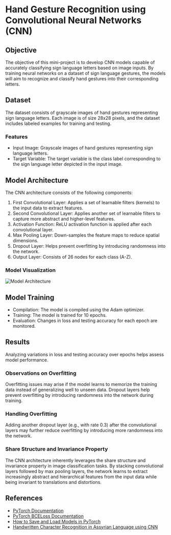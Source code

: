 

# Hand Gesture Recognition using Convolutional Neural Networks (CNN)

## Objective
The objective of this mini-project is to develop CNN models capable of accurately classifying sign language letters based on image inputs. By training neural networks on a dataset of sign language gestures, the models will aim to recognize and classify hand gestures into their corresponding letters.

## Dataset
The dataset consists of grayscale images of hand gestures representing sign language letters. Each image is of size 28x28 pixels, and the dataset includes labeled examples for training and testing.

### Features
- Input Image: Grayscale images of hand gestures representing sign language letters.
- Target Variable: The target variable is the class label corresponding to the sign language letter depicted in the input image.

## Model Architecture
The CNN architecture consists of the following components:
1. First Convolutional Layer: Applies a set of learnable filters (kernels) to the input data to extract features.
2. Second Convolutional Layer: Applies another set of learnable filters to capture more abstract and higher-level features.
3. Activation Function: ReLU activation function is applied after each convolutional layer.
4. Max Pooling Layer: Down-samples the feature maps to reduce spatial dimensions.
5. Dropout Layer: Helps prevent overfitting by introducing randomness into the network.
6. Output Layer: Consists of 26 nodes for each class (A-Z).

### Model Visualization
![Model Architecture](model_architecture.png)

## Model Training
- Compilation: The model is compiled using the Adam optimizer.
- Training: The model is trained for 10 epochs.
- Evaluation: Changes in loss and testing accuracy for each epoch are monitored.

## Results
Analyzing variations in loss and testing accuracy over epochs helps assess model performance.

### Observations on Overfitting
Overfitting issues may arise if the model learns to memorize the training data instead of generalizing well to unseen data. Dropout layers help prevent overfitting by introducing randomness into the network during training.

### Handling Overfitting
Adding another dropout layer (e.g., with rate 0.3) after the convolutional layers may further reduce overfitting by introducing more randomness into the network.

### Share Structure and Invariance Property
The CNN architecture inherently leverages the share structure and invariance property in image classification tasks. By stacking convolutional layers followed by max pooling layers, the network learns to extract increasingly abstract and hierarchical features from the input data while being invariant to translations and distortions.




## References
- [PyTorch Documentation](https://pytorch.org/docs/stable/nn.html)
- [PyTorch BCELoss Documentation](https://pytorch.org/docs/stable/generated/torch.nn.BCELoss.html#torch.nn.BCELoss)
- [How to Save and Load Models in PyTorch](https://wandb.ai/wandb/common-ml-errors/reports/How-to-Save-and-Load-Models-in-PyTorch--VmlldzozMjg0MTE)
- [Handwritten Character Recognition in Assyrian Language using CNN](https://www.researchgate.net/publication/379382573_HANDWRITTEN_CHARACTER_RECOGNITION_IN_ASSYRIAN_LANGUAGE_USING_CONVOLUTIONAL_NEURAL_NETWORK)


